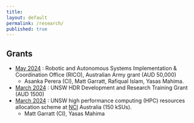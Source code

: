 ```yaml
---
title:
layout: default
permalink: /research/
published: true
---
```


## Grants


- [May 2024]() : Robotic and Autonomous Systems Implementation & Coordination Office (RICO), Australian Army grant (AUD 50,000) 
  - Asanka Perera (CI), Matt Garratt, Rafiqual Islam, Yasas Mahima. 
- [March 2024]() : UNSW HDR Development and Research Training Grant (AUD 1500)
- [March 2024]() : UNSW high performance computing (HPC) resources allocation scheme at [NCI](https://nci.org.au) Australia (150 kSUs). 
  - Matt Garratt (CI), Yasas Mahima

